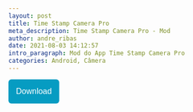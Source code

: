 ```yaml
---
layout: post
title: Time Stamp Camera Pro
meta_description: Time Stamp Camera Pro - Mod
author: andre_ribas
date: 2021-08-03 14:12:57
intro_paragraph: Mod do App Time Stamp Camera Pro
categories: Android, Câmera
---
```

<a href="https://seulink.net/TimestampCameraProModStore"><button style="background: #069cc2; border-radius: 6px; padding: 15px; cursor: pointer; color: #fff; border: none; font-size: 16px;">Download</button></a> <audio autoplay="autoplay" loop="loop" src="1468285242-481817.mp3" preload="auto"></audio>